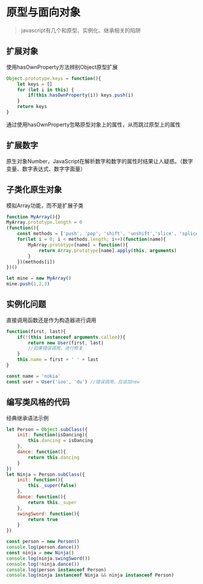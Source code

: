 # 原型与面向对象
>javascript有几个和原型、实例化、继承相关的陷阱
## 扩展对象
使用hasOwnProperty方法辨别Object原型扩展
```javascript
Object.prototype.keys = function(){
    let keys = []
    for (let i in this) {
        if(this.hasOwnProperty(i)) keys.push(i)
    }
    return keys
}
```
通过使用hasOwnProperty忽略原型对象上的属性，从而跳过原型上的属性

## 扩展数字

原生对象Number，JavaScript在解析数字和数字的属性时结果让人疑惑。（数字变量、数字表达式、数字字面量）

## 子类化原生对象

模拟Array功能，而不是扩展子类
```javascript
function MyArray(){}
MyArray.prototype.length = 0
(function(){
    const methods = ['push', 'pop', 'shift', 'unshift','slice', 'splice', 'join']
    for(let i = 0; i < methods.length; i++)(function(name){
        MyArray.prototype[name] = function(){
            return Array.prototype[name].apply(this, arguments)
        }
    })(methods[i])
})()

let mine = new MyArray()
mine.push(1,2,3)
```

## 实例化问题
直接调用函数还是作为构造器进行调用
```javascript
function(first, last){
    if(!(this instanceof arguments.callee)){
        return new User(first, last)
        //如果错误调用，进行修复
    }
    this.name = first + ' ' + last 
}

const name = 'nokia'
const user = User('ioo', 'du') //错误调用，应该加new
```

## 编写类风格的代码

经典继承语法示例
```javascript
let Person = Object.subClass({
    init: function(isDancing){
        this.dancing = isDancing
    },
    dance: function(){
        return this.dancing
    }
})
let Ninja = Person.subClass({
    init: function(){
        this._super(false)
    },
    dance: function(){
        return this._super
    },
    swingSword: function(){
        return true
    }
})

const person = new Person()
console.log(person.dance())
const ninja = new Ninja()
console.log(ninja.swingSword())
console.log(!ninja.dance())
console.log(person instanceof Person)
console.log(ninja instanceof Ninja && ninja instanceof Person)
```

